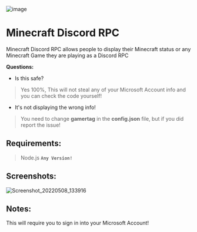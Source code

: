 ![image](https://user-images.githubusercontent.com/97450182/167457908-07be1a60-7e86-4bef-b7f0-6bd19efd8b24.png)
# Minecraft Discord RPC
Minecraft Discord RPC allows people to display their Minecraft status or any Minecraft Game they are playing as a Discord RPC

**Questions:**

- Is this safe?
> Yes 100%, This will not steal any of your Microsoft Account info and you can check the code yourself!
- It's not displaying the wrong info!
> You need to change **gamertag** in the **config.json** file, but if you did report the issue!

Requirements:
-
> Node.js **`Any Version!`**

Screenshots:
-
![Screenshot_20220508_133916](https://user-images.githubusercontent.com/97450182/167292656-1679e007-4701-4a3c-89ee-2104b5eb12cd.png)

Notes:
-

This will require you to sign in into your Microsoft Account!
